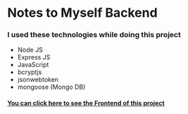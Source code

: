 # Notes to Myself Backend

### I used these technologies while doing this project


* Node JS
* Express JS
* JavaScript
* bcryptjs
* jsonwebtoken
* mongoose (Mongo DB)

#### [You can click here to see the Frontend of this project](https://github.com/kmlcnclk/notes_to_myself_frontend)
